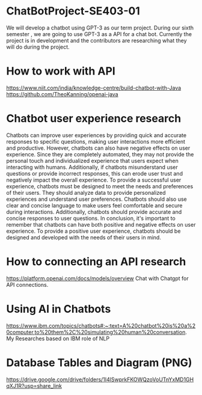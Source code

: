# ChatBotProject-SE403-01

We will develop a chatbot using GPT-3 as our term project.
During our  sixth semester , we are going to use GPT-3 as a API for a chat bot. Currently the project is in development and the contributors are researching what they will do during the project.

# How to work with API

https://www.niit.com/india/knowledge-centre/build-chatbot-with-Java
https://github.com/TheoKanning/openai-java

# Chatbot user experience research

Chatbots can improve user experiences by providing quick and accurate responses to specific questions, making user interactions more efficient and productive.
However, chatbots can also have negative effects on user experience. Since they are completely automated, they may not provide the personal touch and individualized experience that users expect when interacting with humans. Additionally, if chatbots misunderstand user questions or provide incorrect responses, this can erode user trust and negatively impact the overall experience.
To provide a successful user experience, chatbots must be designed to meet the needs and preferences of their users. They should analyze data to provide personalized experiences and understand user preferences. Chatbots should also use clear and concise language to make users feel comfortable and secure during interactions. Additionally, chatbots should provide accurate and concise responses to user questions.
In conclusion, it's important to remember that chatbots can have both positive and negative effects on user experience. To provide a positive user experience, chatbots should be designed and developed with the needs of their users in mind.

# How to connecting an API research

https://platform.openai.com/docs/models/overview Chat with Chatgpt for API connections.

# Using AI in Chatbots
https://www.ibm.com/topics/chatbots#:~:text=A%20chatbot%20is%20a%20computer,to%20them%2C%20simulating%20human%20conversation.
My Researches based on IBM
role of NLP

# Database Tables and Diagram (PNG)
https://drive.google.com/drive/folders/1I4lSwprkFKOWQzoVoUTnYxMD1GHqXJ1R?usp=share_link
